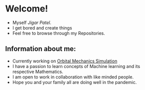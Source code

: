 # Welcome!
- Myself *Jigar Patel*.
- I get bored and create things
- Feel free to browse through my Repositories.
<!---
Astrojigs/Astrojigs is a ✨ special ✨ repository because its `README.md` (this file) appears on your GitHub profile.
You can click the Preview link to take a look at your changes.
--->
## Information about me: 
- Currently working on [Orbital Mechanics Simulation](https://github.com/Astrojigs/Orbital-simulations)
- I have a passion to learn concepts of Machine learning and its respective Mathematics.
- I am open to work in collaboration with like minded people.
- Hope you and your family all are doing well in the pandemic.
